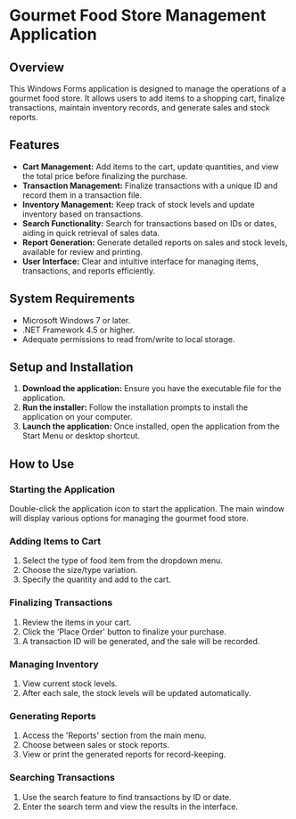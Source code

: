 # Gourmet Food Store Management Application

## Overview
This Windows Forms application is designed to manage the operations of a gourmet food store. It allows users to add items to a shopping cart, finalize transactions, maintain inventory records, and generate sales and stock reports.

## Features
- **Cart Management:** Add items to the cart, update quantities, and view the total price before finalizing the purchase.
- **Transaction Management:** Finalize transactions with a unique ID and record them in a transaction file.
- **Inventory Management:** Keep track of stock levels and update inventory based on transactions.
- **Search Functionality:** Search for transactions based on IDs or dates, aiding in quick retrieval of sales data.
- **Report Generation:** Generate detailed reports on sales and stock levels, available for review and printing.
- **User Interface:** Clear and intuitive interface for managing items, transactions, and reports efficiently.

## System Requirements
- Microsoft Windows 7 or later.
- .NET Framework 4.5 or higher.
- Adequate permissions to read from/write to local storage.

## Setup and Installation
1. **Download the application:** Ensure you have the executable file for the application.
2. **Run the installer:** Follow the installation prompts to install the application on your computer.
3. **Launch the application:** Once installed, open the application from the Start Menu or desktop shortcut.

## How to Use
### Starting the Application
Double-click the application icon to start the application. The main window will display various options for managing the gourmet food store.

### Adding Items to Cart
1. Select the type of food item from the dropdown menu.
2. Choose the size/type variation.
3. Specify the quantity and add to the cart.

### Finalizing Transactions
1. Review the items in your cart.
2. Click the 'Place Order' button to finalize your purchase.
3. A transaction ID will be generated, and the sale will be recorded.

### Managing Inventory
1. View current stock levels.
2. After each sale, the stock levels will be updated automatically.

### Generating Reports
1. Access the 'Reports' section from the main menu.
2. Choose between sales or stock reports.
3. View or print the generated reports for record-keeping.

### Searching Transactions
1. Use the search feature to find transactions by ID or date.
2. Enter the search term and view the results in the interface.
